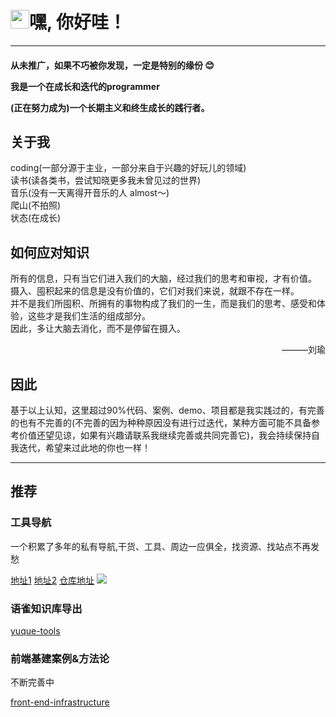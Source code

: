 

<h1 align="left"><img src="https://raw.githubusercontent.com/iampavangandhi/iampavangandhi/master/gifs/Hi.gif" width="30px">嘿, 你好哇！</h1>

----


<h4>
<p>从未推广，如果不巧被你发现，一定是特别的缘份 😊 </p>
<p>我是一个在成长和迭代的programmer  </p>
<p>(正在努力成为)一个长期主义和终生成长的践行者。</p>
</h4>

## 关于我

coding(一部分源于主业，一部分来自于兴趣的好玩儿的领域)    
读书(读各类书，尝试知晓更多我未曾见过的世界)    
音乐(没有一天离得开音乐的人 almost～)      
爬山(不拍照)    
状态(在成长)


## 如何应对知识
所有的信息，只有当它们进入我们的大脑，经过我们的思考和审视，才有价值。  
摄入、囤积起来的信息是没有价值的，它们对我们来说，就跟不存在一样。  
并不是我们所囤积、所拥有的事物构成了我们的一生，而是我们的思考、感受和体验，这些才是我们生活的组成部分。  
因此，多让大脑去消化，而不是停留在摄入。
<p align="right">———刘瑜</p>



## 因此

<p>基于以上认知，这里超过90%代码、案例、demo、项目都是我实践过的，有完善的也有不完善的(不完善的因为种种原因没有进行过迭代，某种方面可能不具备参考价值还望见谅，如果有兴趣请联系我继续完善或共同完善它)，我会持续保持自我迭代，希望来过此地的你也一样！<p>

----



## 推荐
### 工具导航

一个积累了多年的私有导航,干货、工具、周边一应俱全，找资源、找站点不再发愁  

[地址1](https://wwnav.netlify.app/) [地址2](https://fenav.vercel.app/) [仓库地址](https://github.com/vannvan/adoerww/tree/master/nav-refactor)
![](https://tva1.sinaimg.cn/large/008vxvgGgy1h8nbplny62j31ff0u0wmi.jpg) 

### 语雀知识库导出

[yuque-tools](https://github.com/vannvan/yuque-tools)

### 前端基建案例&方法论

不断完善中

[front-end-infrastructure](https://github.com/vannvan/front-end-infrastructure)

